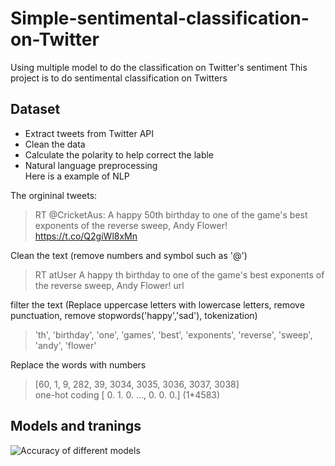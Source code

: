 # Simple-sentimental-classification-on-Twitter
Using multiple model to do the classification on Twitter's sentiment
This project is to do sentimental classification on Twitters
## Dataset  
- Extract tweets from Twitter API  
- Clean the data
- Calculate the polarity to help correct the lable
- Natural language preprocessing  
Here is a example of NLP   

The orgininal tweets:

> RT @CricketAus: A happy 50th birthday to one of the game's best exponents of the reverse sweep, Andy Flower! https://t.co/Q2giWl8xMn  

Clean the text (remove numbers and symbol such as '@')

> RT atUser A happy th birthday to one of the game's best exponents of the reverse sweep, Andy Flower! url  

filter the text (Replace uppercase letters with lowercase letters, remove punctuation, remove stopwords('happy','sad'), tokenization)
> 'th', 'birthday', 'one', 'games', 'best', 'exponents', 'reverse', 'sweep', 'andy', 'flower'  

Replace the words with numbers
> [60, 1, 9, 282, 39, 3034, 3035, 3036, 3037, 3038]  
one-hot coding
> [ 0.  1.  0. ...,  0.  0.  0.] (1*4583)


## Models and tranings
![Accuracy of different models](https://github.com/silentwhaleluo/Simple-sentimental-classification-on-Twitter/blob/master/Accuracy%20of%20different%20models.png?raw=true)
